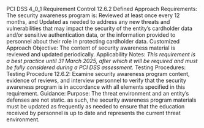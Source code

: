 PCI DSS 4_0_1 Requirement Control 12.6.2 Defined Approach Requirements: The security awareness program is: Reviewed at least once every 12 months, and Updated as needed to address any new threats and vulnerabilities that may impact the security of the entity’s cardholder data and/or sensitive authentication data, or the information provided to personnel about their role in protecting cardholder data. Customized Approach Objective: The content of security awareness material is reviewed and updated periodically. Applicability Notes: _This requirement is a best practice until 31 March_ _2025, after which it will be required and must be_ _fully considered during a PCI DSS assessment._ Testing Procedures: Testing Procedure 12.6.2: Examine security awareness program content, evidence of reviews, and interview personnel to verify that the security awareness program is in accordance with all elements specified in this requirement. Guidance: Purpose: The threat environment and an entity’s defenses are not static. as such, the security awareness program materials must be updated as frequently as needed to ensure that the education received by personnel is up to date and represents the current threat environment.